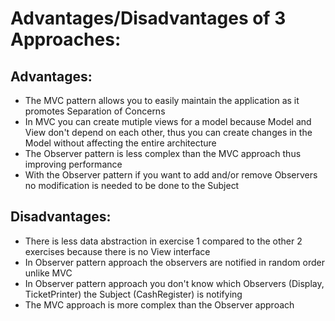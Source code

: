 # Advantages/Disadvantages of 3 Approaches:
## Advantages:
- The MVC pattern allows you to easily maintain the application as it promotes Separation of Concerns
- In MVC you can create mutiple views for a model because Model and View don't depend on each other, thus you can create changes in the Model without affecting the entire architecture
- The Observer pattern is less complex than the MVC approach thus improving performance
- With the Observer pattern if you want to add and/or remove Observers no modification is needed to be done to the Subject
## Disadvantages:
- There is less data abstraction in exercise 1 compared to the other 2 exercises because there is no View interface
- In Observer pattern approach the observers are notified in random order unlike MVC 
- In Observer pattern approach you don't know which Observers (Display, TicketPrinter) the Subject (CashRegister) is notifying
- The MVC approach is more complex than the Observer approach
